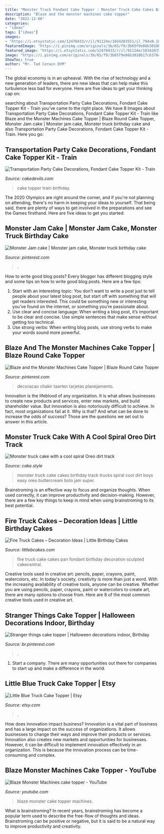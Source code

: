```yaml
---
title: "Monster Truck Fondant Cake Topper : Monster Truck Cake Cakes Birthday Track Trucks Spiral Cool Dirt Boys Easy Oreo Buttercream Bolo Jam Super"
description: "Blaze and the monster machines cake topper"
date: "2022-12-06"
categories:
- "ideas"
tags: ["ideas"]
images:
- "https://i.etsystatic.com/12470433/r/il/91124e/1034203551/il_794xN.1034203551_goy5.jpg"
featuredImage: "https://i.pinimg.com/originals/3b/65/f9/3b65f9e86b3010b17c6378c57b47eedb.jpg"
featured_image: "https://i.etsystatic.com/12470433/r/il/91124e/1034203551/il_794xN.1034203551_goy5.jpg"
image: "https://i.pinimg.com/originals/3b/65/f9/3b65f9e86b3010b17c6378c57b47eedb.jpg"
ShowToc: true
author: "Mr. Tad Corwin DVM"
---
```



The global economy is in an upheaval. With the rise of technology and a new generation of leaders, there are new ideas that can help make this turbulence less bad for everyone. Here are five ideas to get your thinking cap on: 

	

		
searching about Transportation Party Cake Decorations, Fondant Cake Topper Kit - Train you've came to the right place. We have 8 Images about Transportation Party Cake Decorations, Fondant Cake Topper Kit - Train like Blaze and the Monster Machines Cake Topper | Blaze Round Cake Topper, Monster Jam cake | Monster jam cake, Monster truck birthday cake and also Transportation Party Cake Decorations, Fondant Cake Topper Kit - Train. Here you go:
		
    
## Transportation Party Cake Decorations, Fondant Cake Topper Kit - Train

<img loading=lazy src="http://www.cakedevils.com/uploads/1/0/9/0/10905695/s275947749466006588_p3854_i4_w640.jpeg" onerror="this.onerror=null;this.src='https://tse2.mm.bing.net/th?id=OIP.Fz4tRiIrLYlqnJtTDbScTQHaEQ&amp;pid=15.1';" alt="Transportation Party Cake Decorations, Fondant Cake Topper Kit - Train">

_Source: cakedevils.com_

>cake topper train birthday. 

	

The 2020 Olympics are right around the corner, and if you're not planning on attending, there's no harm in keeping your ideas to yourself. That being said, there are plenty of ways to get involved in the preparations and see the Games firsthand. Here are five ideas to get you started: 

    
## Monster Jam Cake | Monster Jam Cake, Monster Truck Birthday Cake

<img loading=lazy src="https://i.pinimg.com/736x/4e/1a/13/4e1a132e3d76ea67e56a874075bd175f.jpg" onerror="this.onerror=null;this.src='https://tse3.mm.bing.net/th?id=OIP.zKnmWwDVe0Lq0Z4A5bxRlwHaIc&amp;pid=15.1';" alt="Monster Jam cake | Monster jam cake, Monster truck birthday cake">

_Source: pinterest.com_

>. 

	

How to write good blog posts?
Every blogger has different blogging style and some tips on how to write good blog posts. Here are a few tips: 
1. Start with an interesting topic: You don’t want to write a post just to tell people about your latest blog post, but start off with something that will get readers interested. This could be something new or interesting you’ve found on the internet, or something you’re passionate about. 
2. Use clear and concise language: When writing a blog post, it’s important to be clear and concise. Use simple sentences that make sense without getting too technical. 
3. Use strong verbs: When writing blog posts, use strong verbs to make your words sound more powerful.

    
## Blaze And The Monster Machines Cake Topper | Blaze Round Cake Topper

<img loading=lazy src="https://i.pinimg.com/736x/ef/ef/22/efef2217b67078335f637e33ac72be58.jpg" onerror="this.onerror=null;this.src='https://tse4.mm.bing.net/th?id=OIP.jScVM0lzEInTD3dMhJIesQHaHd&amp;pid=15.1';" alt="Blaze and the Monster Machines Cake Topper | Blaze Round Cake Topper">

_Source: pinterest.com_

>decoracao chakir taarten tarjetas planejamento. 

	

Innovation is the lifeblood of any organization. It is what allows businesses to create new products and services, enter new markets, and build shareholder value. But innovation is also notoriously difficult to achieve. In fact, most organizations fail at it. Why is that? And what can be done to increase the odds of success? Those are the questions we set out to answer in this article.

    
## Monster Truck Cake With A Cool Spiral Oreo Dirt Track

<img loading=lazy src="http://cake.style/wp-content/uploads/2019/08/Monster-Truck-Cake.jpg" onerror="this.onerror=null;this.src='https://tse1.mm.bing.net/th?id=OIP.BTJ2r_orlpBsjx3oAIk_2AHaJ4&amp;pid=15.1';" alt="Monster truck cake with a cool spiral Oreo dirt track">

_Source: cake.style_

>monster truck cake cakes birthday track trucks spiral cool dirt boys easy oreo buttercream bolo jam super. 

	

Brainstroming is an effective way to focus and organize thoughts. When used correctly, it can improve productivity and decision-making. However, there are a few key things to keep in mind when using brainstroming to its best potential.

    
## Fire Truck Cakes – Decoration Ideas | Little Birthday Cakes

<img loading=lazy src="http://www.littlebcakes.com/wp-content/uploads/2013/08/Fire-Truck-Cake-Pan.jpg" onerror="this.onerror=null;this.src='https://tse1.mm.bing.net/th?id=OIP.Uzub3pEMoXKv7II6toxLwAHaEw&amp;pid=15.1';" alt="Fire Truck Cakes – Decoration Ideas | Little Birthday Cakes">

_Source: littlebcakes.com_

>fire truck cake cakes pan fondant birthday decoration sculpted cakecentral. 

	

Creative tools used in creative art: pencils, paper, crayons, paint, watercolors, etc.
In today's society, creativity is more than just a word. With the increasing availability of creative tools, anyone can be creative. Whether you are using pencils, paper, crayons, paint or watercolors to create art, there are many options to choose from. Here are 8 of the most common creative tools used in creative art.

    
## Stranger Things Cake Topper | Halloween Decorations Indoor, Birthday

<img loading=lazy src="https://i.pinimg.com/originals/3b/65/f9/3b65f9e86b3010b17c6378c57b47eedb.jpg" onerror="this.onerror=null;this.src='https://tse2.mm.bing.net/th?id=OIP.IkHUH1aVGBzdUDO5w7nSOgHaJ4&amp;pid=15.1';" alt="Stranger things cake topper | Halloween decorations indoor, Birthday">

_Source: br.pinterest.com_

>. 

	

1. Start a company. There are many opportunities out there for companies to start up and make a difference in the world. 

    
## Little Blue Truck Cake Topper | Etsy

<img loading=lazy src="https://i.etsystatic.com/12470433/r/il/91124e/1034203551/il_794xN.1034203551_goy5.jpg" onerror="this.onerror=null;this.src='https://tse1.mm.bing.net/th?id=OIP.vJjay0yTGCvGBjH4LhQQEwHaHa&amp;pid=15.1';" alt="Little Blue Truck Cake Topper | Etsy">

_Source: etsy.com_

>. 

	

How does innovation impact business?
Innovation is a vital part of business and has a large impact on the success of organizations. It allows businesses to change their ways and improve their products or services. Innovation also creates new markets and opportunities for businesses. However, it can be difficult to implement innovation effectively in an organization. This is because the innovation process can be time-consuming and complex.

    
## Blaze Monster Machines Cake Topper - YouTube

<img loading=lazy src="https://i.ytimg.com/vi/PuqimM3iWs0/maxresdefault.jpg" onerror="this.onerror=null;this.src='https://tse3.mm.bing.net/th?id=OIP.fm5AEz24_0rYTqEjAKlPFAHaEK&amp;pid=15.1';" alt="Blaze Monster Machines cake topper - YouTube">

_Source: youtube.com_

>blaze monster cake topper machines. 

	

What is brainstroming?
In recent years, brainstroming has become a popular term used to describe the free-flow of thoughts and ideas. Brainstroming can be positive or negative, but it is said to be a natural way to improve productivity and creativity.

